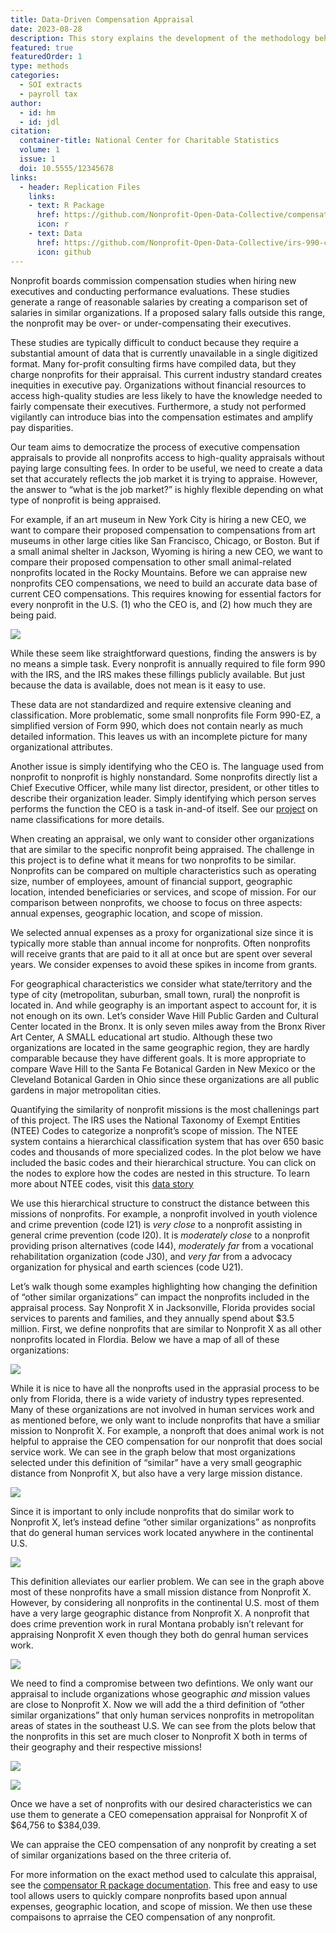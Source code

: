 ```yaml
---
title: Data-Driven Compensation Appraisal
date: 2023-08-28
description: This story explains the development of the methodology behind a new compensation appraisal tool.
featured: true
featuredOrder: 1
type: methods
categories:
  - SOI extracts
  - payroll tax
author:
  - id: hm
  - id: jdl
citation: 
  container-title: National Center for Charitable Statistics
  volume: 1
  issue: 1
  doi: 10.5555/12345678
links:
  - header: Replication Files
    links:
    - text: R Package
      href: https://github.com/Nonprofit-Open-Data-Collective/compensator
      icon: r
    - text: Data
      href: https://github.com/Nonprofit-Open-Data-Collective/irs-990-compensation-data
      icon: github
---
```


Nonprofit boards commission compensation studies when hiring new
executives and conducting performance evaluations. These studies
generate a range of reasonable salaries by creating a comparison set of
salaries in similar organizations. If a proposed salary falls outside
this range, the nonprofit may be over- or under-compensating their
executives.

These studies are typically difficult to conduct because they require a
substantial amount of data that is currently unavailable in a single
digitized format. Many for-profit consulting firms have compiled data,
but they charge nonprofits for their appraisal. This current industry
standard creates inequities in executive pay. Organizations without
financial resources to access high-quality studies are less likely to
have the knowledge needed to fairly compensate their executives.
Furthermore, a study not performed vigilantly can introduce bias into
the compensation estimates and amplify pay disparities.

<span class="image placeholder"
original-image-src="mission-distance.png"
original-image-title=""></span>

Our team aims to democratize the process of executive compensation
appraisals to provide all nonprofits access to high-quality appraisals
without paying large consulting fees. In order to be useful, we need to
create a data set that accurately reflects the job market it is trying
to appraise. However, the answer to “what is the job market?” is highly
flexible depending on what type of nonprofit is being appraised.

For example, if an art museum in New York City is hiring a new CEO, we
want to compare their proposed compensation to compensations from art
museums in other large cities like San Francisco, Chicago, or Boston.
But if a small animal shelter in Jackson, Wyoming is hiring a new CEO,
we want to compare their proposed compensation to other small
animal-related nonprofits located in the Rocky Mountains. Before we can
appraise new nonprofits CEO compensations, we need to build an accurate
data base of current CEO compensations. This requires knowing for
essential factors for every nonprofit in the U.S. (1) who the CEO is,
and (2) how much they are being paid.

![](../../_stories/img/appraisal-set2.png)

While these seem like straightforward questions, finding the answers is
by no means a simple task. Every nonprofit is annually required to file
form 990 with the IRS, and the IRS makes these fillings publicly
available. But just because the data is available, does not mean is it
easy to use.

These data are not standardized and require extensive cleaning and
classification. More problematic, some small nonprofits file Form
990-EZ, a simplified version of Form 990, which does not contain nearly
as much detailed information. This leaves us with an incomplete picture
for many organizational attributes.

Another issue is simply identifying who the CEO is. The language used
from nonprofit to nonprofit is highly nonstandard. Some nonprofits
directly list a Chief Executive Officer, while many list director,
president, or other titles to describe their organization leader. Simply
identifying which person serves performs the function the CEO is a task
in-and-of itself. See our [project](https://github.com/Nonprofit-Open-Data-Collective/titleclassifier) on name classifications for more
details.

<span class="image placeholder" original-image-src="appraisal-set2.png"
original-image-title=""></span>

When creating an appraisal, we only want to consider other organizations
that are similar to the specific nonprofit being appraised. The
challenge in this project is to define what it means for two nonprofits
to be similar. Nonprofits can be compared on multiple characteristics
such as operating size, number of employees, amount of financial
support, geographic location, intended beneficiaries or services, and
scope of mission. For our comparison between nonprofits, we choose to
focus on three aspects: annual expenses, geographic location, and scope
of mission.

We selected annual expenses as a proxy for organizational size since it
is typically more stable than annual income for nonprofits. Often
nonprofits will receive grants that are paid to it all at once but are
spent over several years. We consider expenses to avoid these spikes in
income from grants.

<span class="image placeholder" original-image-src="salary-range.png"
original-image-title=""></span>

For geographical characteristics we consider what state/territory and
the type of city (metropolitan, suburban, small town, rural) the
nonprofit is located in. And while geography is an important aspect to
account for, it is not enough on its own. Let’s consider Wave Hill
Public Garden and Cultural Center located in the Bronx. It is only seven
miles away from the Bronx River Art Center, A SMALL educational art
studio. Although these two organizations are located in the same
geographic region, they are hardly comparable because they have
different goals. It is more appropriate to compare Wave Hill to the
Santa Fe Botanical Garden in New Mexico or the Cleveland Botanical
Garden in Ohio since these organizations are all public gardens in major
metropolitan cities.

Quantifying the similarity of nonprofit missions is the most challenings
part of this project. The IRS uses the National Taxonomy of Exempt
Entities (NTEE) Codes to categorize a nonprofit’s scope of mission. The
NTEE system contains a hierarchical classification system that has over
650 basic codes and thousands of more specialized codes. In the plot
below we have included the basic codes and their hierarchical structure.
You can click on the nodes to explore how the codes are nested in this
structure. To learn more about NTEE codes, visit this [data story](https://urbaninstitute.github.io/nccs/stories/nccsdata-ntee/)

We use this hierarchical structure to construct the distance between
this missions of nonprofits. For example, a nonprofit involved in youth
violence and crime prevention (code I21) is *very close* to a nonprofit
assisting in general crime prevention (code I20). It is *moderately
close* to a nonprofit providing prison alternatives (code I44),
*moderately far* from a vocational rehabilitation organization (code
J30), and *very far* from a advocacy organization for physical and earth
sciences (code U21).

<span class="image placeholder"
original-image-src="distance-from-code.png"
original-image-title=""></span>

Let’s walk though some examples highlighting how changing the definition
of “other similar organizations” can impact the nonprofits included in
the appraisal process. Say Nonprofit X in Jacksonville, Florida provides
social services to parents and families, and they annually spend about
\$3.5 million. First, we define nonprofits that are similar to Nonprofit
X as all other nonprofits located in Flordia. Below we have a map of all
of these organizations:

![](../../_stories/ceo-compensation-methodology_files/figure-commonmark/unnamed-chunk-3-1.svg)

While it is nice to have all the nonprofts used in the apprasial process
to be only from Florida, there is a wide variety of industry types
represented. Many of these organizations are not involved in human
services work and as mentioned before, we only want to include
nonprofits that have a smiliar mission to Nonprofit X. For example, a
nonproft that does animal work is not helpful to appraise the CEO
compensation for our nonprofit that does social service work. We can see
in the graph below that most organizations selected under this
definition of “similar” have a very small geographic distance from
Nonprofit X, but also have a very large mission distance.

![](../../_stories/ceo-compensation-methodology_files/figure-commonmark/unnamed-chunk-4-1.svg)

Since it is important to only include nonprofits that do similar work to
Nonprofit X, let’s instead define “other similar organizations” as
nonprofits that do general human services work located anywhere in the
continental U.S.

![](../../_stories/ceo-compensation-methodology_files/figure-commonmark/unnamed-chunk-5-1.svg)

This definition alleviates our earlier problem. We can see in the graph
above most of these nonprofits have a small mission distance from
Nonprofit X. However, by considering all nonprofits in the continental
U.S. most of them have a very large geographic distance from Nonprofit
X. A nonprofit that does crime prevention work in rural Montana probably
isn’t relevant for appraising Nonprofit X even though they both do
genral human services work.

![](../../_stories/ceo-compensation-methodology_files/figure-commonmark/unnamed-chunk-6-1.svg)

We need to find a compromise between two defintions. We only want our
appraisal to include organizations whose geographic *and* mission values
are close to Nonprofit X. Now we will add the a third definition of
“other similar organizations” that only human services nonprofits in
metropolitan areas of states in the southeast U.S. We can see from the
plots below that the nonprofits in this set are much closer to Nonprofit
X both in terms of their geography and their respective missions!

![](../../_stories/ceo-compensation-methodology_files/figure-commonmark/unnamed-chunk-7-1.svg)

![](../../_stories/ceo-compensation-methodology_files/figure-commonmark/unnamed-chunk-7-2.svg)

Once we have a set of nonprofits with our desired characteristics we can
use them to generate a CEO comepensation appraisal for Nonprofit X of
\$64,756 to \$384,039.

We can appraise the CEO compensation of any nonprofit by creating a set
of similar organizations based on the three criteria of.

For more information on the exact method used to calculate this
appraisal, see the [compensator R package
documentation](https://nonprofit-open-data-collective.github.io/compensator/).
This free and easy to use tool allows users to quickly compare
nonprofits based upon annual expenses, geographic location, and scope of
mission. We then use these compaisons to aprraise the CEO compensation
of any nonprofit.
